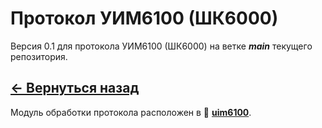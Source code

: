 # Протокол УИМ6100 (ШК6000)

Версия 0.1 для протокола УИМ6100 (ШК6000) на ветке **_main_** текущего репозитория.

## **[<- Вернуться назад](../protocols_modes.md)**

Модуль обработки протокола расположен в 📂 **[uim6100](../uim6100/)**.
